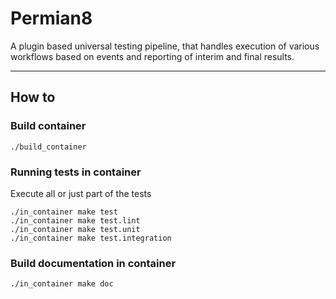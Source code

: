 # Permian8

A plugin based universal testing pipeline, that handles execution of various workflows based on events and reporting of interim and final results.

---
## How to

### Build container

```
./build_container
```

### Running tests in container

Execute all or just part of the tests
```
./in_container make test
./in_container make test.lint
./in_container make test.unit
./in_container make test.integration
```

### Build documentation in container

```
./in_container make doc
```
